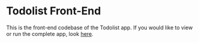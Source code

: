 
# Todolist Front-End

This is the front-end codebase of the Todolist app. If you would like to view or run the complete app, look [here](https://github.com/amanryder/todolist-fullstack).


